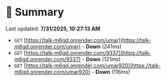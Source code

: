 # 📖 Summary
Last updated: **7/31/2025, 10:27:13 AM**

- `GET` [https://talk-m6gd.onrender.com/umar](https://talk-m6gd.onrender.com/umar) - **Down** (241ms)
- `GET` [https://talk-m6gd.onrender.com/9337](https://talk-m6gd.onrender.com/9337) - **Down** (121ms)
- `GET` [https://talk-m6gd.onrender.com/umar920](https://talk-m6gd.onrender.com/umar920) - **Down** (116ms)
